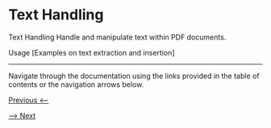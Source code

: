 # Text Handling

Text Handling
Handle and manipulate text within PDF documents.

Usage
[Examples on text extraction and insertion]

---

Navigate through the documentation using the links provided in the table of contents or the navigation arrows below. 

[Previous <--](io.md)

[--> Next](utils.md)